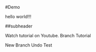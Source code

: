 #Demo

hello world!!!

##subheader

Watch tutorial on Youtube.
Branch Tutorial

New Branch
Undo Test
